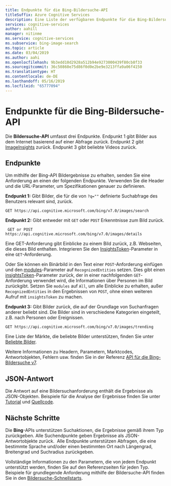 ```yaml
---
title: Endpunkte für die Bing-Bildersuche-API
titleSuffix: Azure Cognitive Services
description: Eine Liste der verfügbaren Endpunkte für die Bing-Bildersuche-API.
services: cognitive-services
author: aahill
manager: nitinme
ms.service: cognitive-services
ms.subservice: bing-image-search
ms.topic: article
ms.date: 03/04/2019
ms.author: aahi
ms.openlocfilehash: 9b3edd10d2928a512b94e9273000439f80cb8f33
ms.sourcegitcommit: 36c50860e75d86f0d0e2be9e3213ffa9a06f4150
ms.translationtype: HT
ms.contentlocale: de-DE
ms.lasthandoff: 05/16/2019
ms.locfileid: "65777094"
---
```

# <a name="endpoints-for-the-bing-image-search-api"></a>Endpunkte für die Bing-Bildersuche-API

Die **Bildersuche-API**  umfasst drei Endpunkte.  Endpunkt 1 gibt Bilder aus dem Internet basierend auf einer Abfrage zurück. Endpunkt 2 gibt [ImageInsights](https://docs.microsoft.com/rest/api/cognitiveservices/bing-images-api-v7-reference#imageinsightsresponse) zurück.  Endpunkt 3 gibt beliebte Videos zurück.

## <a name="endpoints"></a>Endpunkte

Um mithilfe der Bing-API Bildergebnisse zu erhalten, senden Sie eine Anforderung an einen der folgenden Endpunkte. Verwenden Sie die Header und die URL-Parameter, um Spezifikationen genauer zu definieren.

**Endpunkt 1:** Gibt Bilder, die für die von `?q=""` definierte Suchabfrage des Benutzers relevant sind, zurück.
```
GET https://api.cognitive.microsoft.com/bing/v7.0/images/search
```

**Endpunkt 2:** Gibt entweder mit `GET` oder `POST` Erkenntnisse zum Bild zurück.
```
 GET or POST https://api.cognitive.microsoft.com/bing/v7.0/images/details
```
Eine GET-Anforderung gibt Einblicke zu einem Bild zurück, z.B. Webseiten, die dieses Bild enthalten. Integrieren Sie den [InsightsToken](https://docs.microsoft.com/rest/api/cognitiveservices/bing-images-api-v7-reference#insightstoken)-Parameter in eine `GET`-Anforderung.

Oder Sie können ein Binärbild in den Text einer `POST`-Anforderung einfügen und den [modules](https://docs.microsoft.com/rest/api/cognitiveservices/bing-images-api-v7-reference#modulesrequested)-Parameter auf `RecognizedEntities` setzen. Dies gibt einen [insightsToken](https://docs.microsoft.com/rest/api/cognitiveservices/bing-images-api-v5-reference#insightstoken)-Parameter zurück, der in einer nachfolgenden `GET`-Anforderung verwendet wird, die Informationen über Personen im Bild zurückgibt.  Setzen Sie `modules` auf `All`, um alle Einblicke zu erhalten, außer `RecognizedEntities` in den Ergebnissen von `POST`, ohne einen weiteren Aufruf mit `insightsToken` zu machen.


**Endpunkt 3:** Gibt Bilder zurück, die auf der Grundlage von Suchanfragen anderer beliebt sind. Die Bilder sind in verschiedene Kategorien eingeteilt, z.B. nach Personen oder Ereignissen.
```
GET https://api.cognitive.microsoft.com/bing/v7.0/images/trending
```

Eine Liste der Märkte, die beliebte Bilder unterstützen, finden Sie unter [Beliebte Bilder](https://docs.microsoft.com/azure/cognitive-services/bing-image-search/trending-images).

Weitere Informationen zu Headern, Parametern, Marktcodes, Antwortobjekten, Fehlern usw. finden Sie in der Referenz [API für die Bing-Bildersuche v7](https://docs.microsoft.com/rest/api/cognitiveservices/bing-images-api-v7-reference).
## <a name="response-json"></a>JSON-Antwort
Die Antwort auf eine Bildersuchanforderung enthält die Ergebnisse als JSON-Objekten. Beispiele für die Analyse der Ergebnisse finden Sie unter [Tutorial](https://docs.microsoft.com/azure/cognitive-services/bing-image-search/tutorial-bing-image-search-single-page-app) und [Quellcode](https://docs.microsoft.com/azure/cognitive-services/bing-image-search/tutorial-bing-image-search-single-page-app-source).

## <a name="next-steps"></a>Nächste Schritte
Die **Bing**-APIs unterstützen Suchaktionen, die Ergebnisse gemäß ihrem Typ zurückgeben. Alle Suchendpunkte geben Ergebnisse als JSON-Antwortobjekte zurück.  Alle Endpunkte unterstützen Abfragen, die eine bestimmte Sprache und/oder einen bestimmten Ort nach Längengrad, Breitengrad und Suchradius zurückgeben.

Vollständige Informationen zu den Parametern, die von jedem Endpunkt unterstützt werden, finden Sie auf den Referenzseiten für jeden Typ.
Beispiele für grundlegende Anforderung mithilfe der Bildersuche-API finden Sie in den [Bildersuche-Schnellstarts](https://docs.microsoft.com/azure/cognitive-services/bing-image-search/search-the-web).
